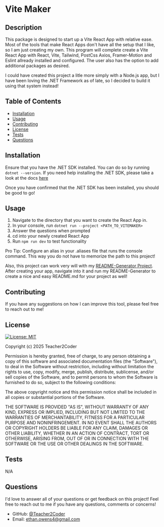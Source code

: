 # Vite Maker

## Description
This package is designed to start up a Vite React App with relative ease. Most of the tools that make React Apps don't have all the setup that I like, so I am just creating my own. This program will complete create a Vite React App with React, Vite, Tailwind, PostCss Axios, Framer-Motion and Eslint allready installed and configured. The user also has the option to add additional packages as desired.

I could have created this project a litle more simply with a Node.js app, but I have been loving the .NET Framework as of late, so I decided to build it using that system instead!

## Table of Contents
- [Installation](#installation)
- [Usage](#usage)
- [Contributing](#contributing)
- [License](#license)
- [Tests](#tests)
- [Questions](#questions)

## Installation
Ensure that you have the .NET SDK installed. You can do so by running ```dotnet --version```. If you need help installing the .NET SDK, please take a look at the docs [here](https://dotnet.microsoft.com/en-us/download)

Once you have confirmed that the .NET SDK has been installed, you should be good to go!

## Usage
1. Navigate to the directory that you want to create the React App in.
2. In your console, run ```dotnet run --project <PATH_TO_VITEMAKER>```
3. Answer the questions when prompted
4. cd into your newly created React App
5. Run ```npm run dev``` to test functionality

Pro Tip: Configure an alias in your .aliases file that runs the console command. This way you do not have to memorize the path to this project!

Also, this project can work very will with my [README-Generator Project](https://github.com/Teacher2Coder/README-CS). After creating your app, navigate into it and run my README-Generator to create a nice and easy README.md for your project as well!

## Contributing
If you have any suggestions on how I can improve this tool, please feel free to reach out to me! 

## License
[![License: MIT](https://img.shields.io/badge/License-MIT-yellow.svg)](https://opensource.org/licenses/MIT)

Copyright (c) 2025 Teacher2Coder

Permission is hereby granted, free of charge, to any person obtaining a copy of this software and associated documentation files (the "Software"), to deal in the Software without restriction, including without limitation the rights to use, copy, modify, merge, publish, distribute, sublicense, and/or sell copies of the Software, and to permit persons to whom the Software is furnished to do so, subject to the following conditions:

The above copyright notice and this permission notice shall be included in all copies or substantial portions of the Software.

THE SOFTWARE IS PROVIDED "AS IS", WITHOUT WARRANTY OF ANY KIND, EXPRESS OR IMPLIED, INCLUDING BUT NOT LIMITED TO THE WARRANTIES OF MERCHANTABILITY, FITNESS FOR A PARTICULAR PURPOSE AND NONINFRINGEMENT. IN NO EVENT SHALL THE AUTHORS OR COPYRIGHT HOLDERS BE LIABLE FOR ANY CLAIM, DAMAGES OR OTHER LIABILITY, WHETHER IN AN ACTION OF CONTRACT, TORT OR OTHERWISE, ARISING FROM, OUT OF OR IN CONNECTION WITH THE SOFTWARE OR THE USE OR OTHER DEALINGS IN THE SOFTWARE.

## Tests
N/A

## Questions
I'd love to answer all of your questions or get feedback on this project! Feel free to reach out to me if you have any questions, comments or concerns!

* GitHub: [@Teacher2Coder](https://www.github.com/Teacher2Coder)
* Email: ethan.owens4@gmail.com

